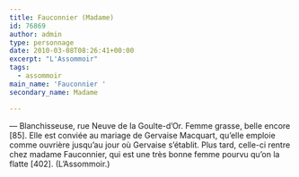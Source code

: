 ```yaml
---
title: Fauconnier (Madame)
id: 76869
author: admin
type: personnage
date: 2010-03-08T08:26:41+00:00
excerpt: "L'Assommoir"
tags:
  - assommoir
main_name: 'Fauconnier '
secondary_name: Madame

---
```

— Blanchisseuse, rue Neuve de la Goulte-d&rsquo;Or. Femme grasse, belle encore [85]. Elle est conviée au mariage de Gervaise Macquart, qu&rsquo;elle emploie comme ouvrière jusqu&rsquo;au jour où Gervaise s&rsquo;établit. Plus tard, celle-ci rentre chez madame Fauconnier, qui est une très bonne femme pourvu qu&rsquo;on la flatte [402]. (L&rsquo;Assommoir.)